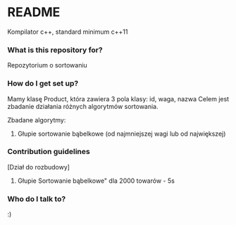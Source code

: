 # README #
Kompilator c++, standard minimum c++11

### What is this repository for? ###
Repozytorium o sortowaniu

### How do I get set up? ###
Mamy klasę Product, która zawiera 3 pola klasy: id, waga, nazwa
Celem jest zbadanie działania różnych algorytmów sortowania.

Zbadane algorytmy:

1. Głupie sortowanie bąbelkowe (od najmniejszej wagi lub od największej)

### Contribution guidelines ###

[Dział do rozbudowy]
1. Głupie Sortowanie bąbelkowe" dla 2000 towarów - 5s

### Who do I talk to? ###
:)